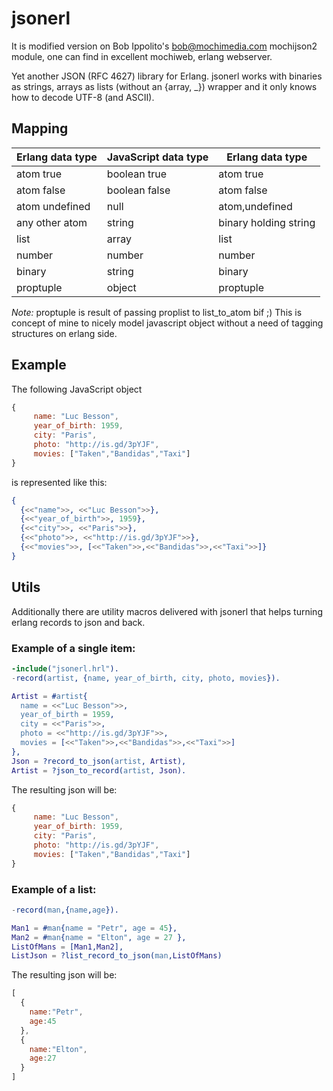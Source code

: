 # jsonerl

It is modified version on Bob Ippolito's <bob@mochimedia.com> mochijson2 module, one can find in excellent mochiweb, erlang webserver.

Yet another JSON (RFC 4627) library for Erlang. jsonerl works with binaries as strings, arrays as lists (without an {array, _}) wrapper and it only knows how to decode UTF-8 (and ASCII).

## Mapping

| Erlang data type | JavaScript data type | Erlang data type      |
|------------------|----------------------|-----------------------|
| atom true        | boolean true         | atom true             |
| atom false       | boolean false        | atom false            |
| atom undefined   | null                 | atom,undefined        |
| any other atom   | string               | binary holding string |
| list             | array                | list                  |
| number           | number               | number                |
| binary           | string               | binary                |
| proptuple        | object               | proptuple             |

*Note:* proptuple is result of passing proplist to list_to_atom bif ;)
This is concept of mine to nicely model javascript object without a need of tagging structures
on erlang side.

## Example

The following JavaScript object

```js
{
     name: "Luc Besson",
     year_of_birth: 1959,
     city: "Paris",
     photo: "http://is.gd/3pYJF",
     movies: ["Taken","Bandidas","Taxi"]
}
```

is represented like this:

```erlang
{
  {<<"name">>, <<"Luc Besson">>},
  {<<"year_of_birth">>, 1959},
  {<<"city">>, <<"Paris">>},
  {<<"photo">>, <<"http://is.gd/3pYJF">>},
  {<<"movies">>, [<<"Taken">>,<<"Bandidas">>,<<"Taxi">>]}
}
```

## Utils

Additionally there are utility macros delivered with jsonerl that helps turning erlang records to
json and back.

### Example of a single item:

```erlang
-include("jsonerl.hrl").
-record(artist, {name, year_of_birth, city, photo, movies}).

Artist = #artist{
  name = <<"Luc Besson">>,
  year_of_birth = 1959,
  city = <<"Paris">>,
  photo = <<"http://is.gd/3pYJF">>,
  movies = [<<"Taken">>,<<"Bandidas">>,<<"Taxi">>]
},
Json = ?record_to_json(artist, Artist),
Artist = ?json_to_record(artist, Json).
```

The resulting json will be:

```js
{
     name: "Luc Besson",
     year_of_birth: 1959,
     city: "Paris",
     photo: "http://is.gd/3pYJF",
     movies: ["Taken","Bandidas","Taxi"]
}
```

### Example of a list:

```erlang
-record(man,{name,age}).

Man1 = #man{name = "Petr", age = 45},
Man2 = #man{name = "Elton", age = 27 },
ListOfMans = [Man1,Man2],
ListJson = ?list_record_to_json(man,ListOfMans)
```

The resulting json will be:

```js
[
  {
    name:"Petr",
    age:45
  },
  {
    name:"Elton",
    age:27
  }
]
```
